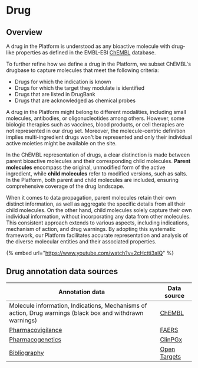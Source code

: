 # Drug

## Overview

A drug in the Platform is understood as any bioactive molecule with drug-like properties as defined in the EMBL-EBI [ChEMBL](https://www.ebi.ac.uk/chembl/) database.

To further refine how we define a drug in the Platform, we subset ChEMBL's drugbase to capture molecules that meet the following criteria:

* Drugs for which the indication is known
* Drugs for which the target they modulate is identified
* Drugs that are listed in DrugBank
* Drugs that are acknowledged as chemical probes

A drug in the Platform might belong to different modalities, including small molecules, antibodies, or oligonucleotides among others. However, some biologic therapies such as vaccines, blood products, or cell therapies are not represented in our drug set. Moreover, the molecule-centric definition implies multi-ingredient drugs won't be represented and only their individual active moieties might be available on the site.

In the ChEMBL representation of drugs, a clear distinction is made between parent bioactive molecules and their corresponding child molecules. **Parent molecules** encompass the original, unmodified form of the active ingredient, while **child molecules** refer to modified versions, such as salts. In the Platform, both parent and child molecules are included, ensuring comprehensive coverage of the drug landscape.

When it comes to data propagation, parent molecules retain their own distinct information, as well as aggregate the specific details from all their child molecules. On the other hand, child molecules solely capture their own individual information, without incorporating any data from other molecules. This consistent approach extends to various aspects, including indications, mechanism of action, and drug warnings. By adopting this systematic framework, our Platform facilitates accurate representation and analysis of the diverse molecular entities and their associated properties.

{% embed url="https://www.youtube.com/watch?v=2cHctti3aIQ" %}

## Drug annotation data sources

| Annotation data                                                                                                                | Data source                                                                                                     |
| ------------------------------------------------------------------------------------------------------------------------------ | --------------------------------------------------------------------------------------------------------------- |
| Molecule information, Indications, Mechanisms of action, Drug warnings (black box and withdrawn warnings)                      | [ChEMBL](https://www.ebi.ac.uk/chembl/)                                                                         |
| [Pharmacovigilance](pharmacovigilance.md)                                                                                      | [FAERS](https://www.fda.gov/drugs/surveillance/questions-and-answers-fdas-adverse-event-reporting-system-faers) |
| [Pharmacogenetics ](https://app.gitbook.com/o/-LC3OlEMulAutIN2QOro/s/-MU4dMxOmLaVNWfVNvpC/~/changes/445/drug/pharmacogenetics) | [ClinPGx](https://www.clinpgx.org/)                                                                             |
| [Bibliography](../bibliography.md)                                                                                             | [Open Targets](../bibliography.md)                                                                              |
